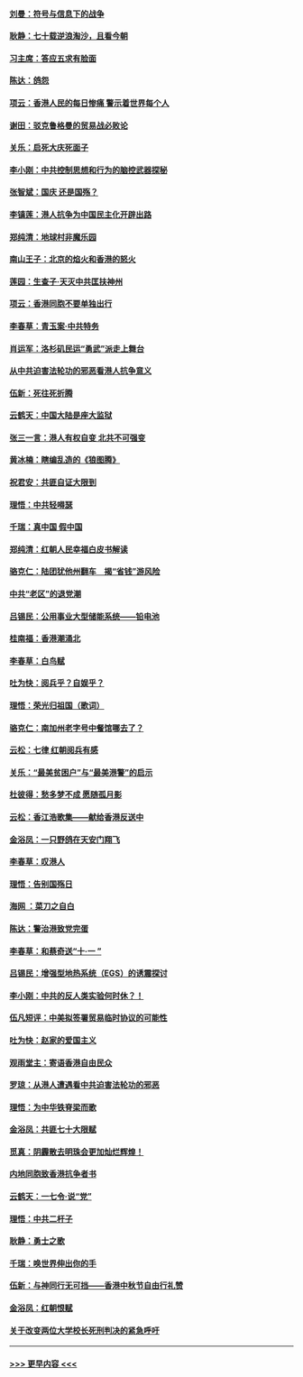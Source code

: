 #### [刘曼：符号与信息下的战争](../pages/nsc993/n11564655.md?t=10040301) 
#### [耿静：七十载逆浪淘沙，且看今朝](../pages/nsc993/n11564520.md?t=10040301) 
#### [习主席：答应五求有脸面](../pages/nsc993/n11563953.md?t=10040301) 
#### [陈达：鸽怨](../pages/nsc993/n11561879.md?t=10040301) 
#### [项云：香港人民的每日惨痛  警示着世界每个人](../pages/nsc993/n11559273.md?t=10040301) 
#### [谢田：驳克鲁格曼的贸易战必败论](../pages/nsc993/n11555840.md?t=10040301) 
#### [关乐：启死大庆死面子](../pages/nsc993/n11556823.md?t=10040301) 
#### [李小刚：中共控制思想和行为的脑控武器探秘](../pages/nsc993/n11556776.md?t=10040301) 
#### [张智斌：国庆  还是国殇？](../pages/nsc993/n11556617.md?t=10040301) 
#### [李镇莲：港人抗争为中国民主化开辟出路](../pages/nsc993/n11556570.md?t=10040301) 
#### [郑纯清：地球村非魔乐园](../pages/nsc993/n11555415.md?t=10040301) 
#### [南山王子：北京的焰火和香港的怒火](../pages/nsc993/n11555318.md?t=10040301) 
#### [莲园：生查子·天灭中共匡扶神州](../pages/nsc993/n11555302.md?t=10040301) 
#### [项云：香港同胞不要单独出行](../pages/nsc993/n11555276.md?t=10040301) 
#### [李春草：青玉案‧中共特务](../pages/nsc993/n11552356.md?t=10040301) 
#### [肖运军：洛杉矶民运“勇武”派走上舞台](../pages/nsc993/n11551595.md?t=10040301) 
#### [从中共迫害法轮功的邪恶看港人抗争意义](../pages/nsc993/n11540858.md?t=10040301) 
#### [伍新：死往死折腾](../pages/nsc993/n11550174.md?t=10040301) 
#### [云鹤天：中国大陆是座大监狱](../pages/nsc993/n11550155.md?t=10040301) 
#### [张三一言：港人有权自变 北共不可强变](../pages/nsc993/n11550132.md?t=10040301) 
#### [黄冰楠：瞎编乱造的《狼图腾》](../pages/nsc993/n11550082.md?t=10040301) 
#### [祝君安：共匪自证大限到](../pages/nsc993/n11550041.md?t=10040301) 
#### [理悟：中共轻嘚瑟](../pages/nsc993/n11547978.md?t=10040301) 
#### [千瑞：真中国 假中国](../pages/nsc993/n11547865.md?t=10040301) 
#### [郑纯清：红朝人民幸福白皮书解读](../pages/nsc993/n11547499.md?t=10040301) 
#### [骆克仁：陆团犹他州翻车　揭“省钱”游风险](../pages/nsc993/n11546977.md?t=10040301) 
#### [中共“老区”的退党潮](../pages/nsc993/n11545995.md?t=10040301) 
#### [吕锡民：公用事业大型储能系统——铅电池](../pages/nsc993/n11545701.md?t=10040301) 
#### [桂南福：香港潮涌北](../pages/nsc993/n11545682.md?t=10040301) 
#### [李春草：白鸟赋](../pages/nsc993/n11545663.md?t=10040301) 
#### [吐为快：阅兵乎？自娱乎？](../pages/nsc993/n11545625.md?t=10040301) 
#### [理悟：荣光归祖国（歌词）](../pages/nsc993/n11545616.md?t=10040301) 
#### [骆克仁：南加州老字号中餐馆哪去了？](../pages/nsc993/n11545120.md?t=10040301) 
#### [云松：七律 红朝阅兵有感](../pages/nsc993/n11542394.md?t=10040301) 
#### [关乐：“最美贫困户”与“最美港警”的启示](../pages/nsc993/n11542252.md?t=10040301) 
#### [杜彼得：愁多梦不成 愿随孤月影](../pages/nsc993/n11540296.md?t=10040301) 
#### [云松：香江浩歌集——献给香港反送中](../pages/nsc993/n11540149.md?t=10040301) 
#### [金浴凤：一只野鸽在天安门翔飞](../pages/nsc993/n11540280.md?t=10040301) 
#### [李春草：叹港人](../pages/nsc993/n11540119.md?t=10040301) 
#### [理悟：告别国殇日](../pages/nsc993/n11539610.md?t=10040301) 
#### [海网 ：菜刀之自白](../pages/nsc993/n11539597.md?t=10040301) 
#### [陈达：警治港致党完蛋](../pages/nsc993/n11538127.md?t=10040301) 
#### [李春草：和蔡奇送“十·一 ”](../pages/nsc993/n11537810.md?t=10040301) 
#### [吕锡民：增强型地热系统（EGS）的诱震探讨](../pages/nsc993/n11537765.md?t=10040301) 
#### [李小刚：中共的反人类实验何时休？！](../pages/nsc993/n11537669.md?t=10040301) 
#### [伍凡短评：中美拟签署贸易临时协议的可能性](../pages/nsc993/n11536773.md?t=10040301) 
#### [吐为快：赵家的爱国主义](../pages/nsc993/n11536750.md?t=10040301) 
#### [观雨堂主：寄语香港自由民众](../pages/nsc993/n11536735.md?t=10040301) 
#### [罗琼：从港人遭遇看中共迫害法轮功的邪恶](../pages/nsc993/n11507862.md?t=10040301) 
#### [理悟：为中华铁脊梁而歌](../pages/nsc993/n11534458.md?t=10040301) 
#### [金浴凤：共匪七十大限赋](../pages/nsc993/n11534434.md?t=10040301) 
#### [觅真：阴霾散去明珠会更加灿烂辉煌！](../pages/nsc993/n11531858.md?t=10040301) 
#### [内地同胞致香港抗争者书](../pages/nsc993/n11531645.md?t=10040301) 
#### [云鹤天：一七令‧说“党”](../pages/nsc993/n11529099.md?t=10040301) 
#### [理悟：中共二杆子](../pages/nsc993/n11529046.md?t=10040301) 
#### [耿静：勇士之歌](../pages/nsc993/n11527562.md?t=10040301) 
#### [千瑞：唤世界伸出你的手](../pages/nsc993/n11526942.md?t=10040301) 
#### [伍新：与神同行无可挡——香港中秋节自由行礼赞](../pages/nsc993/n11526801.md?t=10040301) 
#### [金浴凤：红朝恨赋](../pages/nsc993/n11524312.md?t=10040301) 
#### [关于改变两位大学校长死刑判决的紧急呼吁](../pages/nsc993/n11524103.md?t=10040301) 

----
#### [ >>> 更早内容 <<< ](../indexes/nsc993-earlier.md)
